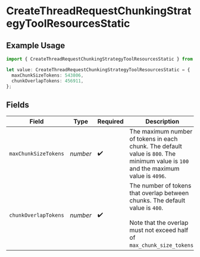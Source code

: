 # CreateThreadRequestChunkingStrategyToolResourcesStatic

## Example Usage

```typescript
import { CreateThreadRequestChunkingStrategyToolResourcesStatic } from "argot-open-ai/models/components";

let value: CreateThreadRequestChunkingStrategyToolResourcesStatic = {
  maxChunkSizeTokens: 543806,
  chunkOverlapTokens: 456911,
};
```

## Fields

| Field                                                                                                                                                  | Type                                                                                                                                                   | Required                                                                                                                                               | Description                                                                                                                                            |
| ------------------------------------------------------------------------------------------------------------------------------------------------------ | ------------------------------------------------------------------------------------------------------------------------------------------------------ | ------------------------------------------------------------------------------------------------------------------------------------------------------ | ------------------------------------------------------------------------------------------------------------------------------------------------------ |
| `maxChunkSizeTokens`                                                                                                                                   | *number*                                                                                                                                               | :heavy_check_mark:                                                                                                                                     | The maximum number of tokens in each chunk. The default value is `800`. The minimum value is `100` and the maximum value is `4096`.                    |
| `chunkOverlapTokens`                                                                                                                                   | *number*                                                                                                                                               | :heavy_check_mark:                                                                                                                                     | The number of tokens that overlap between chunks. The default value is `400`.<br/><br/>Note that the overlap must not exceed half of `max_chunk_size_tokens`.<br/> |